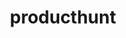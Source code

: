 ---
layout: redirect
title: producthunt
readable: Product Hunt
link: https://www.producthunt.com/@idontlikephp
name: idontlikephp
verb: produce
---